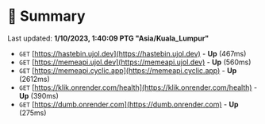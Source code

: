 # 📖 Summary
Last updated: **1/10/2023, 1:40:09 PTG "Asia/Kuala_Lumpur"**

- `GET` [https://hastebin.ujol.dev](https://hastebin.ujol.dev) - **Up** (467ms)
- `GET` [https://memeapi.ujol.dev](https://memeapi.ujol.dev) - **Up** (560ms)
- `GET` [https://memeapi.cyclic.app](https://memeapi.cyclic.app) - **Up** (2612ms)
- `GET` [https://klik.onrender.com/health](https://klik.onrender.com/health) - **Up** (390ms)
- `GET` [https://dumb.onrender.com](https://dumb.onrender.com) - **Up** (275ms)
